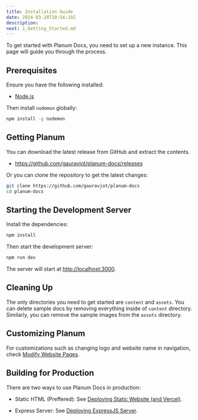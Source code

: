 ```yaml
---
title: Installation Guide
date: 2024-03-28T10:54:19Z
description:
next: 1_Getting_Started.md
---
```


To get started with Planum Docs, you need to set up a new instance. This page will guide you through the process.

## Prerequisites

Ensure you have the following installed:

- [Node.js](https://nodejs.org/en/download/)

Then install `nodemon` globally:

```bash
npm install -g nodemon
```

## Getting Planum

You can download the latest release from GitHub and extract the contents.

- <https://github.com/gauravjot/planum-docs/releases>

Or you can clone the repository to get the latest changes:

```bash
git clone https://github.com/gauravjot/planum-docs
cd planum-docs
```

## Starting the Development Server

Install the dependencies:

```bash
npm install
```

Then start the development server:

```bash
npm run dev
```

The server will start at <http://localhost:3000>.

## Cleaning Up

The only directories you need to get started are `content` and `assets`. You can delete sample docs by removing everything inside of `content` directory. Similarly, you can remove the sample images from the `assets` directory.

## Customizing Planum

For customizations such as changing logo and website name in navigation, check [Modify Website Pages](5_Customization/1_Modify_Pages.html).

## Building for Production

There are two ways to use Planum Docs in production:

- Static HTML (Preffered): See [Deploying Static Website (and Vercel)](3_Deploying_Planum/1_Deploying_Static.html).

- Express Server: See [Deploying ExpressJS Server](3_Deploying_Planum/2_Deploying_ExpressJS.html).

